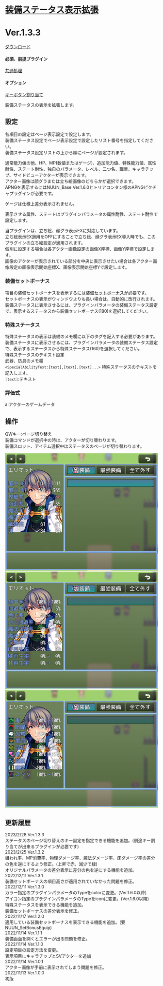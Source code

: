 # [装備ステータス表示拡張](https://raw.githubusercontent.com/nuun888/MZ/master/NUUN_EquipStatusEX.js)
# Ver.1.3.3
[ダウンロード](https://raw.githubusercontent.com/nuun888/MZ/master/NUUN_EquipStatusEX.js)  
#### 必須、前提プラグイン
[共通処理](https://github.com/nuun888/MZ/blob/master/README/Base.md)  
#### オプション
[キーボタン割り当て](https://github.com/nuun888/MZ/blob/master/README/UserKey.md)  

装備ステータスの表示を拡張します。  

## 設定
各項目の設定はページ表示設定で設定します。  
装備ステータス設定でページ表示設定で設定したリスト番号を指定してください。  
装備ステータス設定リストの上から順にページが設定されます。  

通常能力値の他、HP、MP(数値またはゲージ)、追加能力値、特殊能力値、属性耐性、ステート耐性、独自のパラメータ、レベル、二つ名、職業、キャラチップ、サイドビューアクターが表示できます。  
アクター画像は顔グラまたは立ち絵画像のどちらかが選択できます。  
APNGを表示するにはNUUN_Base Ver.1.6.0とトリアコンタン様のAPNGピクチャプラグインが必要です。  

ゲージは仕様上差分表示されません。  

表示させる属性、ステートはプラグインパラメータの属性耐性、ステート耐性で設定します。  

当プラグインは、立ち絵、顔グラ表示EXに対応しています。  
立ち絵表示EX適用をOFFにすることで立ち絵、顔グラ表示EX導入時でも、このプラグインの立ち絵設定が適用されます。  
個別に設定する場合は各アクター画像設定の画像X座標、画像Y座標で設定します。  
画像のアクターが表示されている部分を中央に表示させたい場合は各アクター画像設定の画像表示開始座標X、画像表示開始座標Yで設定します。  

### 装備セットボーナス
項目の装備セットボーナスを表示するには[装備セットボーナス](https://github.com/nuun888/MZ/blob/master/README/SetBonusEquip.md)が必要です。  
セットボーナスの表示がウィンドウよりも長い場合は、自動的に改行されます。  
装備ステータスに表示させるには、プラグインパラメータの装備ステータス設定で、表示するステータスから装備セットボーナス(180)を選択してください。  

### 特殊ステータス
特殊ステータスの表示は装備のメモ欄に以下のタグを記入する必要があります。  
装備ステータスに表示させるには、プラグインパラメータの装備ステータス設定で、表示するステータスから特殊ステータス(160)を選択してください。  
特殊ステータスのテキスト設定  
武器、防具のメモ欄  
`<SpecialAbilityText:[text],[text],[text]...>` 特殊ステータスのテキストを記入します。  
`[text]`:テキスト  

### 評価式
a:アクターのゲームデータ

## 操作
QWキー:ページ切り替え  
装備コマンドが選択中の時は、アクターが切り替わります。  
装備スロット、アイテム選択中はステータスのページが切り替わります。  

![画像](img/EquipStatusEX1.png)  
![画像](img/EquipStatusEX2.png)  
![画像](img/EquipStatusEX3.png)  


## 更新履歴
2023/2/28 Ver.1.3.3  
ステータスのページ切り替えのキー設定を指定できる機能を追加。(別途キー割り当てが出来るプラグインが必要です)  
2023/2/25 Ver.1.3.2  
狙われ率、MP消費率、物理ダメージ率、魔法ダメージ率、床ダメージ率の差分の色を逆にするよう修正。(上昇で赤、減少で緑)  
オリジナルパラメータの差分表示に差分の色を逆にする機能を追加。  
2022/12/11 Ver.1.3.1  
装備セットボーナスの項目高さが適用されていなかった問題を修正。  
2022/12/11 Ver.1.3.0  
カラー指定のプラグインパラメータのTypeをcolorに変更。(Ver.1.6.0以降)  
アイコン指定のプラグインパラメータのTypeをiconに変更。(Ver.1.6.0以降)  
特殊ステータスを表示できる機能を追加。  
装備セットボーナスの差分表示を修正。  
2022/11/17 Ver.1.2.0  
適用している装備セットボーナスを表示できる機能を追加。(要NUUN_SetBonusEquip)  
2022/11/14 Ver.1.1.1  
装備画面を開くとエラーが出る問題を修正。  
2022/11/14 Ver.1.1.0  
設定項目の設定方法を変更。  
表示項目にキャラチップとSVアクターを追加  
2022/11/14 Ver.1.0.1  
アクター画像が手前に表示されてしまう問題を修正。  
2022/11/13 Ver.1.0.0  
初版  
